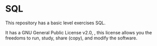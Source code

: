 # SQL

This repository has a basic level exercises SQL.

It has a GNU General Public License v2.0, , this license allows you the freedoms to run, study, share (copy), and modify the software.

